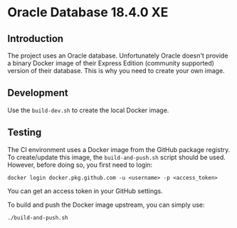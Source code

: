 # Oracle Database 18.4.0 XE

## Introduction
The project uses an Oracle database. Unfortunately Oracle doesn't provide a binary Docker image of their Express Edition
(community supported) version of their database. This is why you need to create your own image. 

## Development
Use the `build-dev.sh` to create the local Docker image.

## Testing
The CI environment uses a Docker image from the GitHub package registry. To create/update this image, the 
`build-and-push.sh` script should be used. However, before doing so, you first need to login:

    docker login docker.pkg.github.com -u <username> -p <access_token>

You can get an access token in your GitHub settings.

To build and push the Docker image upstream, you can simply use:

    ./build-and-push.sh
